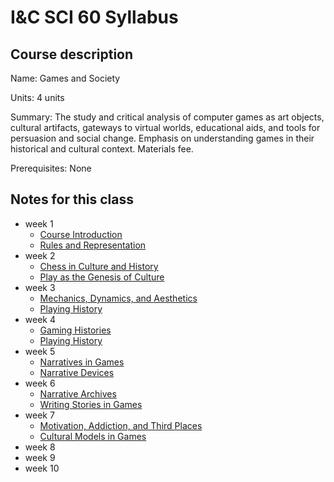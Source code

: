 # I&C SCI 60 Syllabus

## Course description

Name: Games and Society

Units: 4 units

Summary: The study and critical analysis of computer games as art objects, cultural artifacts, gateways to virtual worlds, educational aids, and tools for persuasion and social change. Emphasis on understanding games in their historical and cultural context. Materials fee.

Prerequisites: None

## Notes for this class

- week 1
    - [Course Introduction](./week1/course-intro.md)
    - [Rules and Representation](./week1/rules-and-representation.md)
- week 2
    - [Chess in Culture and History](./week2/chess-culture-history.md)
    - [Play as the Genesis of Culture](./week2/play-culture.md)
- week 3
    - [Mechanics, Dynamics, and Aesthetics](./week3/mechanics-dynamics-aesthetics.md)
    - [Playing History](./week3/playing-history.md)
- week 4
    - [Gaming Histories](./week4/gaming-histories.md)
    - [Playing History](./week4/playing-history.md)
- week 5
    - [Narratives in Games](./week5/narratives-in-games.md)
    - [Narrative Devices](./week5/narrative-devices.md)
- week 6
    - [Narrative Archives](./week6/narrative-archives.md)
    - [Writing Stories in Games](./week6/writing-stories.md)
- week 7
    - [Motivation, Addiction, and Third Places](./week7/motivation-addiction-third-places.md)
    - [Cultural Models in Games](./week7/cultural-models-in-games.md)
- week 8
- week 9
- week 10